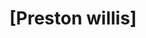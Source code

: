 <!DOCTYPE html>
<html>
 <head>
 <title>CSCE 190: [Preston Willis]</title>
 </head>
 <body>
 <h1>[Preston willis]</h1>
 </body>
</html>
